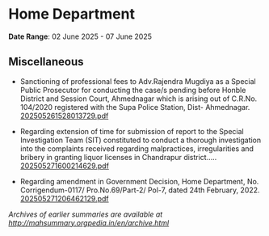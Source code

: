# Home Department

**Date Range**: 02 June 2025 - 07 June 2025


## Miscellaneous
- Sanctioning of professional fees to Adv.Rajendra Mugdiya as a Special Public Prosecutor for conducting the case/s pending before Honble District and Session Court, Ahmednagar which is arising out of C.R.No. 104/2020  registered with the Supa Police Station, Dist- Ahmednagar.\
  [202505261528013729.pdf](https://gr.maharashtra.gov.in/Site/Upload/Government%20Resolutions/English/202505261528013729.pdf)

- Regarding extension of time for submission of report to the Special Investigation Team (SIT) constituted to conduct a thorough investigation into the complaints received regarding malpractices, irregularities and bribery in granting liquor licenses in Chandrapur district.....\
  [202505271600214629.pdf](https://gr.maharashtra.gov.in/Site/Upload/Government%20Resolutions/English/202505271600214629.pdf)

- Regarding amendment in Government Decision, Home Department, No. Corrigendum-0117/ Pro.No.69/Part-2/ Pol-7, dated 24th February, 2022.\
  [202505271206462129.pdf](https://gr.maharashtra.gov.in/Site/Upload/Government%20Resolutions/English/202505271206462129.pdf)


*Archives of earlier summaries are available at http://mahsummary.orgpedia.in/en/archive.html*